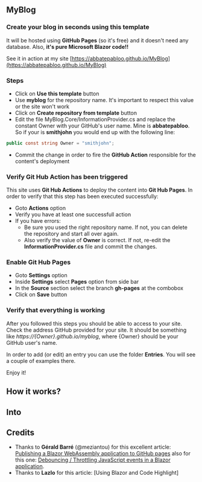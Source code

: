 ## MyBlog

### Create your blog in seconds using this template 

It will be hosted using **GitHub Pages** (so  it's free) and it doesn't need any database. Also, **it's pure Microsoft Blazor code!!**

See it in action at my site [https://abbatepabloo.github.io/MyBlog](https://abbatepabloo.github.io/MyBlog)

### Steps

- Click on **Use this template** button
- Use **myblog** for the repository name. It's important to respect this value or the site won't work
- Click on **Create repository from template** button
- Edit the file MyBlog.Core/InformationProvider.cs and replace the constant Owner with your GitHub's user name. Mine is **abbatepabloo**. So if your is **smithjohn** you would end up with the following line:
```csharp
public const string Owner = "smithjohn";
```
- Commit the change in order to fire the **GitHub Action** responsible for the content's deployment

### Verify Git Hub Action has been triggered
This site uses **Git Hub Actions** to deploy the content into **Git Hub Pages**. In order to verify that this step has been executed successfully:
- Goto **Actions** option
- Verify you have at least one successfull action
- If you have errors:
  - Be sure you used the right repository name. If not, you can delete the repository and start all over again.
  - Also verify the value of **Owner** is correct. If not, re-edit the **InformationProvider.cs** file and commit the changes.

### Enable Git Hub Pages

- Goto **Settings** option
- Inside **Settings** select **Pages** option from side bar
- In the **Source** section select the branch **gh-pages** at the combobox
- Click on **Save** button

### Verify that everything is working
After you followed this steps you should be able to access to your site. Check the address GitHub provided for your site. It should be something like *https://{Owner}.github.io/myblog*, where {Owner} should be your GitHub user's name.

In order to add (or edit) an entry you can use the folder **Entries**. You will see a couple of examples there. 

Enjoy it!

## How it works?

## Into



## Credits
- Thanks to **Gérald Barré** (@meziantou) for this excellent article: [Publishing a Blazor WebAssembly application to GitHub pages](https://www.meziantou.net/publishing-a-blazor-webassembly-application-to-github-pages.htm) also for this one: [Debouncing / Throttling JavaScript events in a Blazor application](https://www.meziantou.net/debouncing-throttling-javascript-events-in-a-blazor-application.htm).
- Thanks to **Lazlo** for this article: [Using Blazor and Code Highlight]
